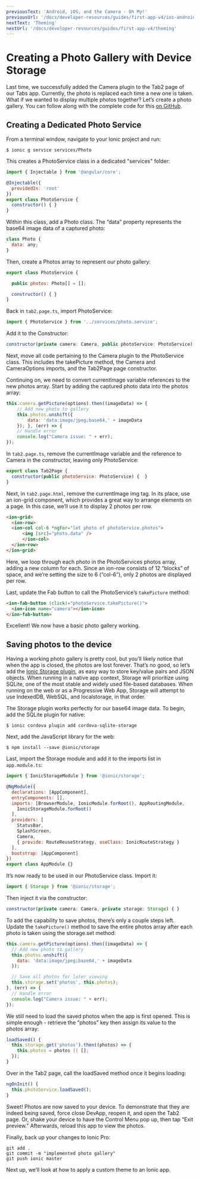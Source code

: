 ```yaml
---
previousText: 'Android, iOS, and the Camera - Oh My!'
previousUrl: '/docs/developer-resources/guides/first-app-v4/ios-android-camera'
nextText: 'Theming'
nextUrl: '/docs/developer-resources/guides/first-app-v4/theming'
---
```


# Creating a Photo Gallery with Device Storage

Last time, we successfully added the Camera plugin to the Tab2 page of our Tabs app. Currently, the photo is replaced each time a new one is taken. What if we wanted to display multiple photos together? Let’s create a photo gallery. You can follow along with the complete code for this [on GitHub](https://github.com/ionic-team/photo-gallery-tutorial-ionic4).

## Creating a Dedicated Photo Service
From a terminal window, navigate to your Ionic project and run:

```shell
$ ionic g service services/Photo
```

This creates a PhotoService class in a dedicated "services" folder:

```Javascript
import { Injectable } from '@angular/core';

@Injectable({
  providedIn: 'root'
})
export class PhotoService {
  constructor() { }
}
```

Within this class, add a Photo class. The “data” property represents the base64 image data of a captured photo:

```Javascript
class Photo {
  data: any;
}
```

Then, create a Photos array to represent our photo gallery:

```Javascript
export class PhotoService {

  public photos: Photo[] = [];

  constructor() { }
}
```

Back in `tab2.page.ts`, import PhotoService:

```Javascript
import { PhotoService } from '../services/photo.service';
```

Add it to the Constructor:

```Javascript
constructor(private camera: Camera, public photoService: PhotoService) {  }
```

Next, move all code pertaining to the Camera plugin to the PhotoService class. This includes the takePicture method, the Camera and CameraOptions imports, and the Tab2Page page constructor.

Continuing on, we need to convert currentImage variable references to the new photos array. Start by adding the captured photo data into the photos array:

```Javascript
this.camera.getPicture(options).then((imageData) => {
    // Add new photo to gallery
    this.photos.unshift({
        data: 'data:image/jpeg;base64,' + imageData
    }); }, (err) => {
    // Handle error
    console.log("Camera issue: " + err);
});
```

In `tab2.page.ts`, remove the currentImage variable and the reference to Camera in the constructor, leaving only PhotoService:

```Javascript
export class Tab2Page {
  constructor(public photoService: PhotoService) {  }
}
```

Next, in `tab2.page.html`, remove the currentImage img tag. In its place, use an ion-grid component, which provides a great way to arrange elements on a page. In this case, we’ll use it to display 2 photos per row.

```html
<ion-grid>
  <ion-row>
  <ion-col col-6 *ngFor="let photo of photoService.photos">
      <img [src]="photo.data" />
      </ion-col>
  </ion-row>
</ion-grid>
```

Here, we loop through each photo in the PhotoServices photos array, adding a new column for each. Since an ion-row consists of 12 “blocks” of space, and we’re setting the size to 6 (“col-6”), only 2 photos are displayed per row.

Last, update the Fab button to call the PhotoService’s `takePicture` method:

```Html
<ion-fab-button (click)="photoService.takePicture()">
  <ion-icon name="camera"></ion-icon>
</ion-fab-button>
```

Excellent! We now have a basic photo gallery working.

## Saving photos to the device

Having a working photo gallery is pretty cool, but you’ll likely notice that when the app is closed, the photos are lost forever. That’s no good, so let’s add the [Ionic Storage plugin](https://ionicframework.com/docs/storage/), as easy way to store key/value pairs and JSON objects. When running in a native app context, Storage will prioritize using SQLite, one of the most stable and widely used file-based databases. When running on the web or as a Progressive Web App, Storage will attempt to use IndexedDB, WebSQL, and localstorage, in that order.

The Storage plugin works perfectly for our base64 image data. To begin, add the SQLite plugin for native:

```shell
$ ionic cordova plugin add cordova-sqlite-storage
```

Next, add the JavaScript library for the web:

```shell
$ npm install --save @ionic/storage
```

Last, import the Storage module and add it to the imports list in `app.module.ts`:

```Javascript
import { IonicStorageModule } from '@ionic/storage';

@NgModule({
  declarations: [AppComponent],
  entryComponents: [],
  imports: [BrowserModule, IonicModule.forRoot(), AppRoutingModule,
    IonicStorageModule.forRoot()
  ],
  providers: [
    StatusBar,
    SplashScreen,
    Camera,
    { provide: RouteReuseStrategy, useClass: IonicRouteStrategy }
  ],
  bootstrap: [AppComponent]
})
export class AppModule {}
```

It’s now ready to be used in our PhotoService class. Import it:

```Javascript
import { Storage } from '@ionic/storage';
```

Then inject it via the constructor:

```Javascript
constructor(private camera: Camera, private storage: Storage) { }
```

To add the capability to save photos, there’s only a couple steps left. Update the `takePicture()` method to save the entire photos array after each photo is taken using the storage.set method:

```Javascript
this.camera.getPicture(options).then((imageData) => {
  // Add new photo to gallery
  this.photos.unshift({
    data: 'data:image/jpeg;base64,' + imageData
  });

  // Save all photos for later viewing
  this.storage.set('photos', this.photos);
}, (err) => {
  // Handle error
  console.log("Camera issue: " + err);
});
```

We still need to load the saved photos when the app is first opened. This is simple enough - retrieve the “photos” key then assign its value to the photos array:

```Javascript
loadSaved() {
  this.storage.get('photos').then((photos) => {
    this.photos = photos || [];
  });
}
```

Over in the Tab2 page, call the loadSaved method once it begins loading:

```Javascript
ngOnInit() {
  this.photoService.loadSaved();
}
```

Sweet! Photos are now saved to your device. To demonstrate that they are indeed being saved, force close DevApp, reopen it, and open the Tab2 page.  Or, shake your device to have the Control Menu pop up, then tap “Exit preview.” Afterwards, reload this app to view the photos.

Finally, back up your changes to Ionic Pro:

```shell
git add .
git commit -m "implemented photo gallery"
git push ionic master
```

Next up, we’ll look at how to apply a custom theme to an Ionic app.
